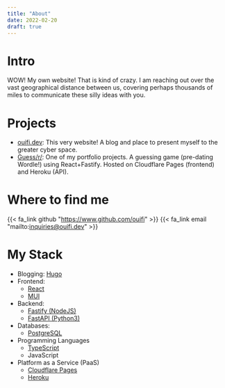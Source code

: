 ```yaml
---
title: "About"
date: 2022-02-20
draft: true
---
```


# Intro

WOW! My own website! That is kind of crazy. I am reaching out over the vast geographical distance between us, covering perhaps thousands of miles to communicate these silly ideas with you. 

# Projects

- [ouifi.dev](https://ouifi.dev): This very website! A blog and place to present myself to the greater cyber space.
- [Guess/r/](https://guessr.io): One of my portfolio projects. A guessing game (pre-dating Wordle!) using React+Fastify. Hosted on Cloudflare Pages (frontend) and Heroku (API).

# Where to find me

{{< fa_link github "https://www.github.com/ouifi" >}} 
{{< fa_link email "mailto:inquiries@ouifi.dev" >}}

# My Stack

- Blogging: [Hugo](https://gohugo.io)
- Frontend:
    - [React](https://reactjs.org/)
    - [MUI](https://mui.com/)
- Backend: 
    - [Fastify (NodeJS)](https://www.fastify.io/)
    - [FastAPI (Python3)](https://fastapi.tiangolo.com/)
- Databases:
    - [PostgreSQL](https://www.postgresql.org/)
- Programming Languages
    - [TypeScript](https://www.typescriptlang.org/)
    - JavaScript
- Platform as a Service (PaaS)
    - [Cloudflare Pages](https://pages.cloudflare.com/)
    - [Heroku](https://www.heroku.com/)